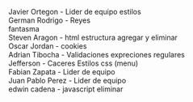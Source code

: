 Javier Ortegon - Lider de equipo estilos <br>
German Rodrigo - Reyes<br> fantasma <br>
Steven Aragon - html estructura agregar y eliminar <br>
Oscar Jordan - cookies  <br>
Adrian Tibocha - Validaciones expreciones regulares <br>
Jefferson - Caceres Estilos css (menu) <br>
Fabian Zapata - Lider de equipo <br>
Juan Pablo Perez - Lider de equipo <br>
edwin cadena - javascript eliminar
